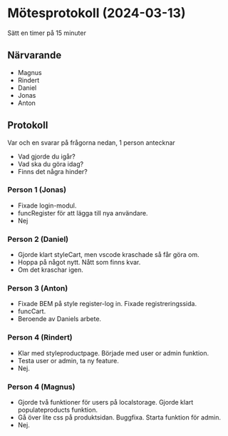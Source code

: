 # Mötesprotokoll (2024-03-13)

Sätt en timer på 15 minuter

## Närvarande
* Magnus
* Rindert
* Daniel
* Jonas
* Anton

## Protokoll
Var och en svarar på frågorna nedan, 1 person antecknar
* Vad gjorde du igår?
* Vad ska du göra idag?
* Finns det några hinder?

### Person 1 (Jonas)
* Fixade login-modul.
* funcRegister för att lägga till nya användare.
* Nej

### Person 2 (Daniel)
* Gjorde klart styleCart, men vscode kraschade så får göra om.
* Hoppa på något nytt. Nått som finns kvar.
* Om det kraschar igen.

### Person 3 (Anton)
* Fixade BEM på style register-log in. Fixade registreringssida.
* funcCart.
* Beroende av Daniels arbete.

### Person 4 (Rindert)
* Klar med styleproductpage. Började med user or admin funktion.
* Testa user or admin, ta ny feature.
* Nej.

### Person 4 (Magnus)
* Gjorde två funktioner för users på localstorage. Gjorde klart populateproducts funktion.
* Gå över lite css på produktsidan. Buggfixa. Starta funktion för admin.
* Nej.

